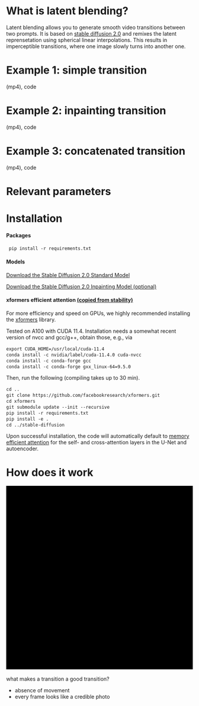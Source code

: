 # What is latent blending?

Latent blending allows you to generate smooth video transitions between two prompts. It is based on [stable diffusion 2.0](https://stability.ai/blog/stable-diffusion-v2-release) and remixes the latent reprensetation using spherical linear interpolations. This results in imperceptible transitions, where one image slowly turns into another one. 

# Example 1: simple transition
(mp4), code

# Example 2: inpainting transition
(mp4), code

# Example 3: concatenated transition
(mp4), code

# Relevant parameters


# Installation
#### Packages
```commandline
 pip install -r requirements.txt
```
#### Models
[Download the Stable Diffusion 2.0 Standard Model](https://huggingface.co/stabilityai/stable-diffusion-2)

[Download the Stable Diffusion 2.0 Inpainting Model (optional)](https://huggingface.co/stabilityai/stable-diffusion-2-inpainting)

#### xformers efficient attention [(copied from stability)](https://github.com/Stability-AI/stablediffusion)
For more efficiency and speed on GPUs, 
we highly recommended installing the [xformers](https://github.com/facebookresearch/xformers)
library.

Tested on A100 with CUDA 11.4.
Installation needs a somewhat recent version of nvcc and gcc/g++, obtain those, e.g., via 
```commandline
export CUDA_HOME=/usr/local/cuda-11.4
conda install -c nvidia/label/cuda-11.4.0 cuda-nvcc
conda install -c conda-forge gcc
conda install -c conda-forge gxx_linux-64=9.5.0
```

Then, run the following (compiling takes up to 30 min).

```commandline
cd ..
git clone https://github.com/facebookresearch/xformers.git
cd xformers
git submodule update --init --recursive
pip install -r requirements.txt
pip install -e .
cd ../stable-diffusion
```
Upon successful installation, the code will automatically default to [memory efficient attention](https://github.com/facebookresearch/xformers)
for the self- and cross-attention layers in the U-Net and autoencoder.

# How does it work
![](animation.gif)

what makes a transition a good transition?
* absence of movement
* every frame looks like a credible photo
